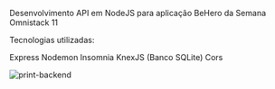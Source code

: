 Desenvolvimento API em NodeJS para aplicação BeHero da Semana Omnistack 11

Tecnologias utilizadas:

Express
Nodemon
Insomnia
KnexJS (Banco SQLite)
Cors

![print-backend](https://user-images.githubusercontent.com/8972255/77701436-0bfa8880-6f95-11ea-9514-5a9a75d7ec10.png)
